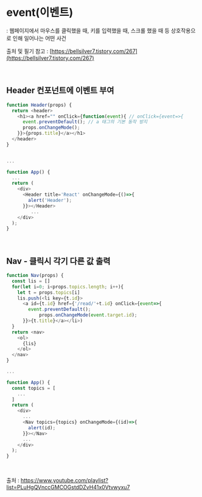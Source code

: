 # event(이벤트)

: 웹페이지에서 마우스를 클릭했을 때, 키를 입력했을 때, 스크롤 했을 때 등 상호작용으로 인해 일어나는 어떤 사건

출처 및 필기 참고 : [https://bellsilver7.tistory.com/267](https://bellsilver7.tistory.com/267) 

<br>

## Header 컨포넌트에 이벤트 부여

```javascript
function Header(props) {
  return <header> 
    <h1><a href="" onClick={function(event){ // onClick={event=>{
      event.preventDefault(); // a 태그의 기본 동작 방지
      props.onChangeMode();
    }}>{props.title}</a></h1>
  </header>
}


...

function App() {
  ...
  return (
    <div>
      <Header title='React' onChangeMode={()=>{
        alert('Header');
      }}></Header>
	     ...
    </div>
  );
}
```
<br>

## Nav - 클릭시 각기 다른 값 출력

```javascript
function Nav(props) {
  const lis = []
  for(let i=0; i<props.topics.length; i++){
    let t = props.topics[i]
    lis.push(<li key={t.id}>
      <a id={t.id} href={'/read/'+t.id} onClick={event=>{
        event.preventDefault();
	        props.onChangeMode(event.target.id);
      }}>{t.title}</a></li>)
  }
  return <nav>
    <ol>
      {lis}  
    </ol>
  </nav>
}

...

function App() {
  const topics = [
    ...
  ]
  return (
    <div>
      ...
      <Nav topics={topics} onChangeMode={(id)=>{
        alert(id);
      }}></Nav>
      ...
    </div>
  );
}
```
<br>

출처 : https://www.youtube.com/playlist?list=PLuHgQVnccGMCOGstdDZvH41x0Vtvwyxu7